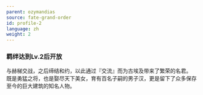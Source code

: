 ```yaml
---
parent: ozymandias
source: fate-grand-order
id: profile-2
language: zh
weight: 2
---
```


### 羁绊达到Lv.2后开放

与赫梯交战，之后缔结和约，以此通过『交流』而为古埃及带来了繁荣的名君。
既是勇猛之将，也是娶尽天下美女，育有百名子嗣的男子汉，更是留下了众多保存至今的巨大建筑的知名人物。
